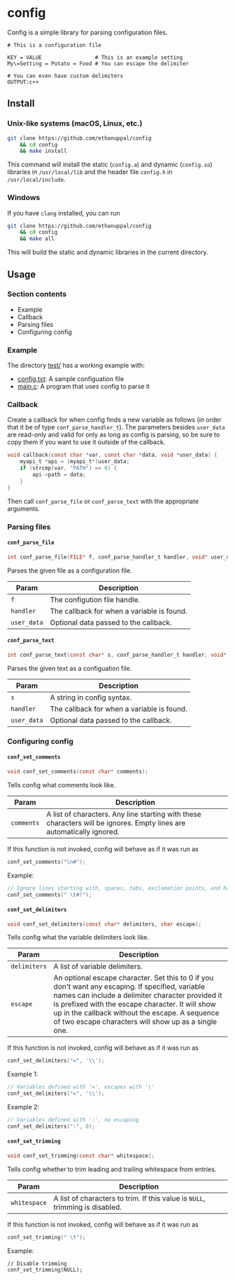 # config

Config is a simple library for parsing configuration files.

```
# This is a configuration file

KEY = VALUE                 # This is an example setting
My\=Setting = Potato = Food # You can escape the delimiter

# You can even have custom delimiters
OUTPUT:c++
```

## Install

### Unix-like systems (macOS, Linux, etc.)

```bash
git clone https://github.com/ethanuppal/config
    && cd config
    && make install
```

This command will install the static (`config.a`) and dynamic (`config.so`) libraries in `/usr/local/lib` and the header file `config.h` in `/usr/local/include`.

### Windows

If you have `clang` installed, you can run

```bash
git clone https://github.com/ethanuppal/config
    && cd config
    && make all
```

This will build the static and dynamic libraries in the current directory.

## Usage

### Section contents

* Example
* Callback
* Parsing files
* Configuring config

### Example

The directory [test/](test) has a working example with:

* [config.txt](test/config.txt): A sample configuation file
* [main.c](test/main.c): A program that uses config to parse it

### Callback

Create a callback for when config finds a new variable as follows (in order that it be of type `conf_parse_handler_t`). The parameters besides `user_data` are read-only and valid for only as long as config is parsing, so be sure to copy them if you want to use it outside of the callback.

```c
void callback(const char *var, const char *data, void *user_data) {
    myapi_t *api = (myapi_t*)user_data;
    if (strcmp(var, "PATH") == 0) {
        api->path = data;
    }
}
```

Then call `conf_parse_file` or `conf_parse_text` with the appropriate arguments.

### Parsing files

#### `conf_parse_file`

```c
int conf_parse_file(FILE* f, conf_parse_handler_t handler, void* user_data);
```
Parses the given file as a configuration file.

Param | Description
----- | -----------
`f` | The configution file handle.
`handler` | The callback for when a variable is found.
`user_data` | Optional data passed to the callback.

#### `conf_parse_text`

```c
int conf_parse_text(const char* s, conf_parse_handler_t handler, void* user_data);
```
Parses the given text as a configuation file.

Param | Description
----- | -----------
`s` | A string in config syntax.
`handler` | The callback for when a variable is found.
`user_data` | Optional data passed to the callback.

### Configuring config

#### `conf_set_comments`

```c
void conf_set_comments(const char* comments);
```
Tells config what comments look like.

Param | Description
----- | -----------
`comments` | A list of characters. Any line starting with these characters will be ignores. Empty lines are automatically ignored.

If this function is not invoked, config will behave as if it was run as
```c
conf_set_comments("\n#");
```

Example:
```c
// Ignore lines starting with, spaces, tabs, exclamation points, and hashtags.
conf_set_comments(" \t#!");
```

#### `conf_set_delimiters`

```c
void conf_set_delimiters(const char* delimiters, char escape);
```
Tells config what the variable delimiters look like.

Param | Description
----- | -----------
`delimiters` | A list of variable delimiters.
`escape` | An optional escape character. Set this to 0 if you don't want any escaping. If specified, variable names can include a delimiter character provided it is prefixed with the escape character. It will show up in the callback without the escape. A sequence of two escape characters will show up as a single one.

If this function is not invoked, config will behave as if it was run as
```c
conf_set_delimiters("=", '\\');
```

Example 1:
```c
// Variables defined with '=', escapes with '\'
conf_set_delimiters("=", '\\');
```

Example 2:
```c
// Variables defined with ':', no escaping
conf_set_delimiters(":", 0);
```

#### `conf_set_trimming`

```c
void conf_set_trimming(const char* whitespace);
```
Tells config whether to trim leading and trailing whitespace from entries.

Param | Description
----- | -----------
`whitespace` | A list of characters to trim. If this value is `NULL`, trimming is disabled.

If this function is not invoked, config will behave as if it was run as
```c
conf_set_trimming(" \t");
```

Example:
```
// Disable trimming
conf_set_trimming(NULL);
```
